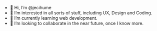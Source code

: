 - 👋 Hi, I’m @jecihume
- 👀 I’m interested in all sorts of stuff, including UX, Design and Coding.
- 🌱 I’m currently learning web development.
- 💞️ I’m looking to collaborate in the near future, once I know more.

<!---
jecihume/jecihume is a ✨ special ✨ repository because its `README.md` (this file) appears on your GitHub profile.
You can click the Preview link to take a look at your changes.
--->
